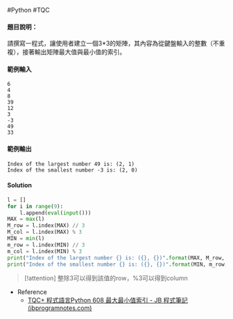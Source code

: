 #Python #TQC 
#### 題目說明：

請撰寫一程式，讓使用者建立一個3*3的矩陣，其內容為從鍵盤輸入的整數（不重複），接著輸出矩陣最大值與最小值的索引。

#### 範例輸入

```
6
4
8
39
12
3
-3
49
33
```

#### 範例輸出

```
Index of the largest number 49 is: (2, 1)
Index of the smallest number -3 is: (2, 0)
```
#### Solution
```python linenums="1"
l = []
for i in range(9):
	l.append(eval(input()))
MAX = max(l)
M_row = l.index(MAX) // 3
M_col = l.index(MAX) % 3
MIN = min(l)
m_row = l.index(MIN) // 3
m_col = l.index(MIN) % 3
print("Index of the largest number {} is: ({}, {})".format(MAX, M_row, M_col))
print("Index of the smallest number {} is: ({}, {})".format(MIN, m_row, m_col))
```

>[!attention]
>整除3可以得到該值的row，%3可以得到column

- Reference
	- [TQC+ 程式語言Python 608 最大最小值索引 - JB 程式筆記 (jbprogramnotes.com)](https://jbprogramnotes.com/2020/05/tqc-%e7%a8%8b%e5%bc%8f%e8%aa%9e%e8%a8%80python-608-%e6%9c%80%e5%a4%a7%e6%9c%80%e5%b0%8f%e5%80%bc%e7%b4%a2%e5%bc%95/)